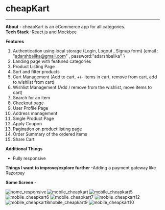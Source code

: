 <h1> cheapKart </h1>
<hr/>
<b> About </b>
- cheapKart is an eCommerce app for all categories.
<br/>
<b> Tech Stack </b>
-React.js and Mockbee 

<b> Features </b>

1. Authentication using local storage  (Login, Logout , Signup form) 
{email : "adarshbalika@gmail.com" , password:"adarshbalika" }
3. Landing page with featured categories
4. Product Listing Page
5. Sort and filter products
6. Cart Management (Add to cart, +/- items in cart, remove from cart, add to wishlist from cart)
7. Wishlist Management (Add / remove from the wishlist, move items to cart)
8. Search for an item 
9. Checkout page 
10. User Profile Page
11. Address management
12. Single Product Page
13. Apply Coupon
14. Pagination on product listing page
15. Order Summary of the ordered items
16. Share Cart 

<b> Additional Things </b>
- Fully responsive

<b> Things I want to improve/explore further </b>
-Adding a payment gateway like Razorpay

<b> Some Screen -</b>

![home_responsive](https://user-images.githubusercontent.com/28673856/162248626-655d2e5c-21c1-4a04-bc82-c8bd497cb344.png)
![mobile_cheapkart](https://user-images.githubusercontent.com/28673856/162250601-9c99950c-e6c0-4990-9833-0d9a69a36288.png)
![mobile_cheapkart5](https://user-images.githubusercontent.com/28673856/162250646-ee6f5e6b-007f-4060-8cd6-15d2cf378d6e.png)
![mobile_cheapkart6](https://user-images.githubusercontent.com/28673856/162250673-3002b7c0-122d-4aef-9d0d-8e0763384533.png)
![mobile_cheapkart7](https://user-images.githubusercontent.com/28673856/162250688-781f1754-10fd-4a8f-b790-a3373319e0a6.png)
![mobile_cheapkart12](https://user-images.githubusercontent.com/28673856/162250761-c9c0597e-4f36-4c05-946a-ffa332c2fe0c.png)
![mobile_cheapkart8![mobile_cheapkart9](https://user-images.githubusercontent.com/28673856/162250718-d6563073-a8a7-44e9-aabb-2f626e7ea997.png)
](https://user-images.githubusercontent.com/28673856/162250698-1e78c08c-07de-4b50-bea7-8684d9d90bb4.png)
![mobile_cheapkart10](https://user-images.githubusercontent.com/28673856/162250742-e35c3a0a-5208-44a0-8af8-24d971bfee61.png)
